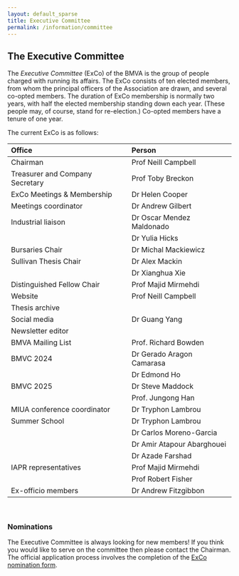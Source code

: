 ```yaml
---
layout: default_sparse
title: Executive Committee
permalink: /information/committee
---
```


## The Executive Committee

The _Executive Committee_ (ExCo) of the BMVA is the group of people charged
with running its affairs.  The ExCo consists of ten elected members, from whom
the principal officers of the Association are drawn, and several co-opted
members.  The duration of ExCo membership is normally two years, with half the
elected membership standing down each year.  (These people may, of course,
stand for re-election.)  Co-opted members have a tenure of one year.

The current ExCo is as follows:

| Office | Person |
|:-------|:-------|
| Chairman | Prof Neill Campbell |
| Treasurer and Company Secretary | Prof Toby Breckon |
| ExCo Meetings & Membership | Dr Helen Cooper |
| Meetings coordinator | Dr Andrew Gilbert |
| Industrial liaison | Dr Oscar Mendez Maldonado |
|                    | Dr Yulia Hicks |
| Bursaries Chair | Dr Michal Mackiewicz |
| Sullivan Thesis Chair | Dr Alex Mackin |
|                       | Dr Xianghua Xie  |
| Distinguished Fellow Chair |  Prof Majid Mirmehdi |
| Website | Prof Neill Campbell|
| Thesis archive |  |
| Social media | Dr Guang Yang |
| Newsletter editor |  |
| BMVA Mailing List | Prof. Richard Bowden| 
| BMVC 2024 | Dr Gerado Aragon Camarasa |
|           | Dr Edmond Ho  |
| BMVC 2025 | Dr Steve Maddock |
|           | Prof. Jungong Han |
| MIUA conference coordinator | Dr Tryphon Lambrou |
| Summer School | Dr Tryphon Lambrou |
|               | Dr Carlos Moreno-Garcia |
|               | Dr Amir Atapour Abarghouei |
|               | Dr Azade Farshad |
| IAPR representatives | Prof Majid Mirmehdi |
|                     | Prof Robert Fisher |
| Ex-officio members | Dr Andrew Fitzgibbon|

<br />

### Nominations

The Executive Committee is always looking for new members! If you think you would like to serve on the committee then please contact the Chairman. The official application process involves the completion of the 
[ExCo nomination form](exco-nomination-form.pdf).


